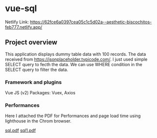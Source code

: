 # vue-sql

Netlify Link: https://62fce6a0397cea05c1c5d02a--aesthetic-biscochitos-feb777.netlify.app/

## Project overview

This application displays dummy table data with 100 records. The data received from https://jsonplaceholder.typicode.com/. 
I just used simple SELECT query to fecth the data. We can use WHERE condition in the SELECT query to filter the data. 

### Framework and plugins

Vue JS (v2)
Packages: Vuex, Axios

### Performances

Here I attached the PDF for Performances and page load time using lighthouse in the Chrom browser.

[sql.pdf](https://github.com/hariharankgk/sql-simple/files/9379721/sql.pdf)
[sql1.pdf](https://github.com/hariharankgk/sql-simple/files/9379725/sql1.pdf)


